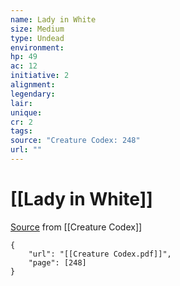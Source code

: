 ```yaml
---
name: Lady in White
size: Medium
type: Undead
environment: 
hp: 49
ac: 12
initiative: 2
alignment: 
legendary: 
lair: 
unique: 
cr: 2
tags: 
source: "Creature Codex: 248"
url: ""
---
```

# [[Lady in White]]

[Source](zotero://open-pdf/library/items/NTNKJRHG?page=248) from [[Creature Codex]]

```pdf
{
	"url": "[[Creature Codex.pdf]]",
	"page": [248]
}
```

